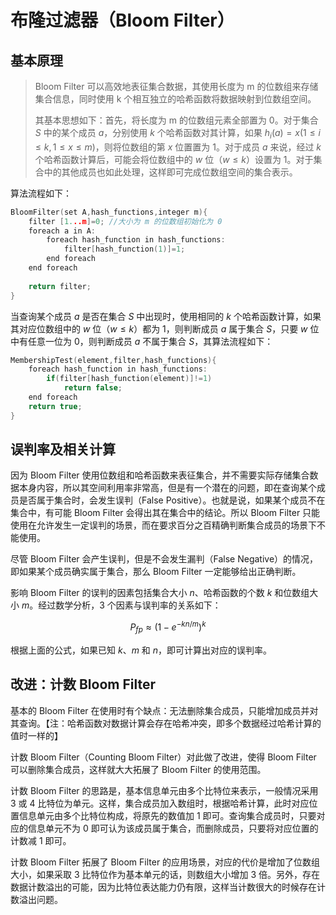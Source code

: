 # 布隆过滤器（Bloom Filter）

## 基本原理

> Bloom Filter 可以高效地表征集合数据，其使用长度为 m 的位数组来存储集合信息，同时使用 k 个相互独立的哈希函数将数据映射到位数组空间。
>
> 其基本思想如下：首先，将长度为 m 的位数组元素全部置为 0。对于集合 $S$ 中的某个成员 $a$，分别使用 $k$ 个哈希函数对其计算，如果 $h_{i}(a)=x(1 \leqslant i \leqslant k,1 \leqslant x \leqslant m)$，则将位数组的第 $x$ 位置置为 1。对于成员 $a$ 来说，经过 $k$ 个哈希函数计算后，可能会将位数组中的 $w$ 位（$w \leqslant k$）设置为 1。对于集合中的其他成员也如此处理，这样即可完成位数组空间的集合表示。

算法流程如下：

```c
BloomFilter(set A,hash_functions,integer m){
    filter [1...m]=0; //大小为 m 的位数组初始化为 0
    foreach a in A:
    	foreach hash_function in hash_functions:
    		filter[hash_function(1)]=1;
    	end foreach
	end foreach
    
    return filter;
}
```

当查询某个成员 $a$ 是否在集合 $S$ 中出现时，使用相同的 $k$ 个哈希函数计算，如果其对应位数组中的 $w$ 位（$w \leqslant k$）都为 1，则判断成员 $a$ 属于集合 $S$，只要 $w$ 位中有任意一位为 0，则判断成员 $a$ 不属于集合 $S$，其算法流程如下：

```c
MembershipTest(element,filter,hash_functions){
    foreach hash_function in hash_functions:
    	if(filter[hash_function(element)]!=1)
            return false;
    end foreach
    return true;
}
```

## 误判率及相关计算

因为 Bloom Filter 使用位数组和哈希函数来表征集合，并不需要实际存储集合数据本身内容，所以其空间利用率非常高，但是有一个潜在的问题，即在查询某个成员是否属于集合时，会发生误判（False Positive）。也就是说，如果某个成员不在集合中，有可能 Bloom Filter 会得出其在集合中的结论。所以 Bloom Filter 只能使用在允许发生一定误判的场景，而在要求百分之百精确判断集合成员的场景下不能使用。

尽管 Bloom Filter 会产生误判，但是不会发生漏判（False Negative）的情况，即如果某个成员确实属于集合，那么 Bloom Filter 一定能够给出正确判断。

影响 Bloom Filter 的误判的因素包括集合大小 $n$、哈希函数的个数 $k$ 和位数组大小 $m$。经过数学分析，3 个因素与误判率的关系如下：

$$P_{fp} \approx (1-e^{-kn/m})^{k}$$

根据上面的公式，如果已知 $k$、$m$ 和 $n$，即可计算出对应的误判率。

## 改进：计数 Bloom Filter

基本的 Bloom Filter 在使用时有个缺点：无法删除集合成员，只能增加成员并对其查询。【注：哈希函数对数据计算会存在哈希冲突，即多个数据经过哈希计算的值时一样的】

计数 Bloom Filter（Counting Bloom Filter）对此做了改进，使得 Bloom Filter 可以删除集合成员，这样就大大拓展了 Bloom Filter 的使用范围。

计数 Bloom Filter 的思路是，基本信息单元由多个比特位来表示，一般情况采用 3 或 4 比特位为单元。这样，集合成员加入数组时，根据哈希计算，此时对应位置信息单元由多个比特位构成，将原先的数值加 1 即可。查询集合成员时，只要对应的信息单元不为 0 即可认为该成员属于集合，而删除成员，只要将对应位置的计数减 1 即可。

计数 Bloom Filter 拓展了 Bloom Filter 的应用场景，对应的代价是增加了位数组大小，如果采取 3 比特位作为基本单元的话，则数组大小增加 3 倍。另外，存在数据计数溢出的可能，因为比特位表达能力仍有限，这样当计数很大的时候存在计数溢出问题。